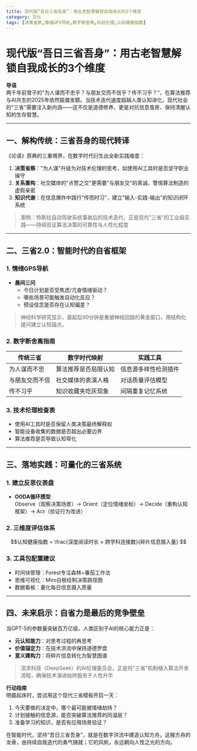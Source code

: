 ```yaml
---
title: 现代版“吾日三省吾身”：用古老智慧解锁自我成长的3个维度
category: 文化
tags: [决策省察,情绪GPS导航,数字断舍离,科技伦理,认知健康指数]
---
```

# 现代版“吾日三省吾身”：用古老智慧解锁自我成长的3个维度  

**导语**  
两千年前曾子的"为人谋而不忠乎？与朋友交而不信乎？传不习乎？"，在算法推荐与AI共生的2025年依然振聋发聩。当技术迭代速度超越人类认知进化，现代社会的"三省"需要注入新内涵——这不仅是道德修养，更是对抗信息茧房、保持清醒认知的生存智慧。

---

## 一、解构传统：三省吾身的现代转译  
《论语》原典的三重境界，在数字时代衍生出全新实践维度：  
1. **决策省察**："为人谋"升级为对技术伦理的思考，如使用AI工具时是否坚守职业操守  
2. **关系重构**：社交媒体的"点赞之交"更需要"与朋友交"的真诚，警惕算法制造的虚假亲密  
3. **知识代谢**：在信息爆炸中践行"传而时习"，建立"输入-实践-输出"的知识闭环系统  

> 案例：特斯拉自动驾驶系统事故后的技术迭代，正是现代"三省"的工业级实践——持续验证算法决策的可靠性与人性化程度

---

## 二、三省2.0：智能时代的自省框架  
### 1. 情绪GPS导航  
- **晨间三问**  
  - 今日计划是否受焦虑/亢奋情绪驱动？  
  - 哪些场景可能触发自动化反应？  
  - 预设信念是否存在认知偏差？  

> 神经科学研究显示，晨起后90分钟是重塑神经回路的黄金窗口，用结构化提问建立认知锚点。

### 2. 数字断舍离指南  
| 传统三省       | 数字时代映射          | 实践工具               |  
|----------------|---------------------|-----------------------|  
| 为人谋而不忠   | 算法推荐是否局限认知 | 信息源多样性检测插件    |  
| 与朋友交而不信 | 社交媒体的表演人格   | 对话质量评估模型        |  
| 传不习乎       | 知识收藏夹吃灰现象   | 间隔重复记忆系统        |  

### 3. 技术伦理检查表  
- 使用AI工具时是否保留人类决策最终解释权  
- 智能设备收集的数据是否超出必要边界  
- 算法推荐是否导致认知窄化  

---

## 三、落地实践：可量化的三省系统  
### 1. 建立反思仪表盘  
- **OODA循环模型**  
  Observe（观察决策场景）→ Orient（定位情绪坐标）→ Decide（重构认知框架）→ Act（验证行为改进）  

### 2. 三维度评估体系  
```math  
认知健康指数 = \frac{深度阅读时长 × 跨学科连接数}{碎片信息摄入量}  
```  

### 3. 工具包配置建议  
- 时间块管理：Forest专注森林+番茄工作法  
- 思维可视化：Miro白板绘制决策路径图  
- 数据看板：量化每日信息摄入质量  

---

## 四、未来启示：自省力是最后的竞争壁垒  
当GPT-5的参数量突破百万亿级，人类区别于AI的核心能力正是：  
- **元认知能力**：对思考过程的再思考  
- **价值锚定力**：在技术洪流中保持道德罗盘  
- **意义建构力**：将碎片信息转化为智慧图谱  

> 深求科技（DeepSeek）的AI伦理委员会，正是将"三省"机制植入算法开发流程，确保技术演进始终服务于人性升华

**行动指南**  
明晨起床时，尝试用这个现代三省模板开启一天：  
1. 今天要做的决定中，哪个最可能被情绪劫持？  
2. 计划接触的信息源，能否突破算法推荐的同温层？  
3. 准备学习的知识，是否有应用场景验证？  

在智能时代，坚持"吾日三省吾身"，就是在数字洪流中建造认知方舟。这艘方舟的龙骨，由持续自我迭代的勇气铸就；它的风帆，永远朝向人性之光的方向。